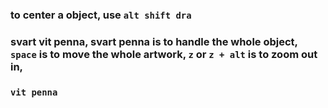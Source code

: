 ### to center a object, use `alt shift dra`
### svart vit penna, svart penna is to handle the whole object, `space` is to move the whole artwork, `z` or `z + alt` is to zoom out in, 
### `vit penna` 